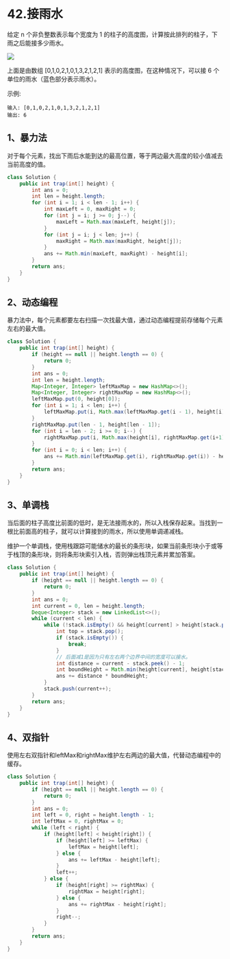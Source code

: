 # 42.接雨水
给定 n 个非负整数表示每个宽度为 1 的柱子的高度图，计算按此排列的柱子，下雨之后能接多少雨水。

![](https://assets.leetcode-cn.com/aliyun-lc-upload/uploads/2018/10/22/rainwatertrap.png)

上面是由数组 [0,1,0,2,1,0,1,3,2,1,2,1] 表示的高度图，在这种情况下，可以接 6 个单位的雨水（蓝色部分表示雨水）。

示例:

```
输入: [0,1,0,2,1,0,1,3,2,1,2,1]
输出: 6
```

## 1、暴力法
对于每个元素，找出下雨后水能到达的最高位置，等于两边最大高度的较小值减去当前高度的值。

```java
class Solution {
    public int trap(int[] height) {
        int ans = 0;
        int len = height.length;
        for (int i = 1; i < len - 1; i++) {
            int maxLeft = 0, maxRight = 0;
            for (int j = i; j >= 0; j--) {
                maxLeft = Math.max(maxLeft, height[j]);
            }
            for (int j = i; j < len; j++) {
                maxRight = Math.max(maxRight, height[j]);
            }
            ans += Math.min(maxLeft, maxRight) - height[i];
        }
        return ans;
    }
}
```

## 2、动态编程
暴力法中，每个元素都要左右扫描一次找最大值，通过动态编程提前存储每个元素左右的最大值。

```java
class Solution {
    public int trap(int[] height) {
        if (height == null || height.length == 0) {
            return 0;   
        }
        int ans = 0;
        int len = height.length;
        Map<Integer, Integer> leftMaxMap = new HashMap<>();
        Map<Integer, Integer> rightMaxMap = new HashMap<>();
        leftMaxMap.put(0, height[0]);
        for (int i = 1; i < len; i++) {
            leftMaxMap.put(i, Math.max(leftMaxMap.get(i - 1), height[i]));
        }
        rightMaxMap.put(len - 1, height[len - 1]);
        for (int i = len - 2; i >= 0; i--) {
            rightMaxMap.put(i, Math.max(height[i], rightMaxMap.get(i+1)));
        }
        for (int i = 0; i < len; i++) {
            ans += Math.min(leftMaxMap.get(i), rightMaxMap.get(i)) - height[i];
        }
        return ans;
    }
}
```

## 3、单调栈
当后面的柱子高度比前面的低时，是无法接雨水的，所以入栈保存起来。当找到一根比前面高的柱子，就可以计算接到的雨水，所以使用单调递减栈。

维护一个单调栈，使用栈跟踪可能储水的最长的条形块，如果当前条形块小于或等于栈顶的条形块，则将条形块索引入栈，否则弹出栈顶元素并累加答案。

```java
class Solution {
    public int trap(int[] height) {
        if (height == null || height.length == 0) {
            return 0;   
        }
        int ans = 0;
        int current = 0, len = height.length;
        Deque<Integer> stack = new LinkedList<>();
        while (current < len) {
            while (!stack.isEmpty() && height[current] > height[stack.peek()]) {
                int top = stack.pop();
                if (stack.isEmpty()) {
                    break;
                }
                // 后面减1是因为只有左右两个边界中间的宽度可以接水。
                int distance = current - stack.peek() - 1;
                int boundHeight = Math.min(height[current], height[stack.peek()]) - height[top];
                ans += distance * boundHeight;
            }
            stack.push(current++);
        }
        return ans;
    }
}
```

## 4、双指针
使用左右双指针和leftMax和rightMax维护左右两边的最大值，代替动态编程中的缓存。

```java
class Solution {
    public int trap(int[] height) {
        if (height == null || height.length == 0) {
            return 0;   
        }
        int ans = 0;
        int left = 0, right = height.length - 1;
        int leftMax = 0, rightMax = 0;
        while (left < right) {
            if (height[left] < height[right]) {
                if (height[left] >= leftMax) {
                    leftMax = height[left];
                } else {
                    ans += leftMax - height[left];
                }
                left++;
            } else {
                if (height[right] >= rightMax) {
                    rightMax = height[right];
                } else {
                    ans += rightMax - height[right];    
                }
                right--;
            }
        }
        return ans;
    }
}
```